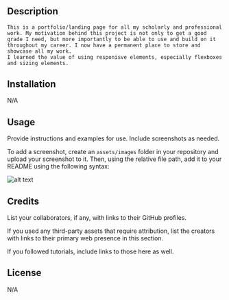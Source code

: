 # <Portfolio>

## Description
    This is a portfolio/landing page for all my scholarly and professional work. My motivation behind this project is not only to get a good grade I need, but more importantly to be able to use and build on it throughout my career. I now have a permanent place to store and showcase all my work.
    I learned the value of using responisve elements, especially flexboxes and sizing elements.

## Installation
N/A
## Usage

Provide instructions and examples for use. Include screenshots as needed.

To add a screenshot, create an `assets/images` folder in your repository and upload your screenshot to it. Then, using the relative file path, add it to your README using the following syntax:

![alt text](assets/images/screenshot.png)

## Credits

List your collaborators, if any, with links to their GitHub profiles.

If you used any third-party assets that require attribution, list the creators with links to their primary web presence in this section.

If you followed tutorials, include links to those here as well.

## License
N/A